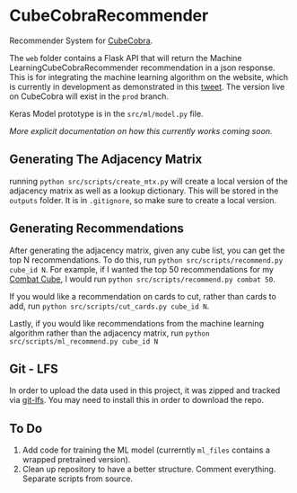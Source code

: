 # CubeCobraRecommender

Recommender System for [CubeCobra](https://cubecobra.com/).

The `web` folder contains a Flask API that will return the Machine LearningCubeCobraRecommender recommendation in a json response. This is for integrating the machine learning algorithm on the website, which is currently in development as demonstrated in this [tweet](https://twitter.com/CubeCobra1/status/1247688818607771650). The version live on CubeCobra will exist in the `prod` branch.

Keras Model prototype is in the `src/ml/model.py` file.

*More explicit documentation on how this currently works coming soon.*

## Generating The Adjacency Matrix

running `python src/scripts/create_mtx.py` will create a local version of the adjacency matrix as well as a lookup dictionary. This will be stored in the `outputs` folder. It is in `.gitignore`, so make sure to create a local version.

## Generating Recommendations

After generating the adjacency matrix, given any cube list, you can get the top N recommendations. To do this, run `python src/scripts/recommend.py cube_id N`. For example, if I wanted the top 50 recommendations for my [Combat Cube](https://cubecobra.com/cube/list/combat), I would run `python src/scripts/recommend.py combat 50`.

If you would like a recommendation on cards to cut, rather than cards to add, run `python src/scripts/cut_cards.py cube_id N`.

Lastly, if you would like recommendations from the machine learning algorithm rather than the adjacency matrix, run `python src/scripts/ml_recommend.py cube_id N`

## Git - LFS

In order to upload the data used in this project, it was zipped and tracked via [git-lfs](https://git-lfs.github.com/). You may need to install this in order to download the repo.

## To Do

1. Add code for training the ML model (currerntly `ml_files` contains a wrapped pretrained version).
2. Clean up repository to have a better structure. Comment everything. Separate scripts from source.

